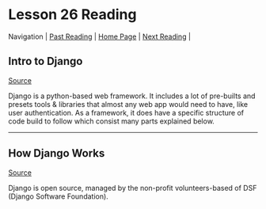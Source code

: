 # Lesson 26 Reading

Navigation | [Past Reading](../Read-17/README.md) | [Home Page](../README.md) | [Next Reading](../Read-27/README.md) |

## Intro to Django

[Source](https://www.djangoproject.com/start/)

Django is a python-based web framework. It includes a lot of pre-builts and presets tools & libraries that almost any web app would need to have, like user authentication. As a framework, it does have a specific structure of code build to follow which consist many parts explained below.

---

## How Django Works

[Source](https://wsvincent.com/how-django-works-behind-the-scenes/)

Django is open source, managed by the non-profit volunteers-based of DSF (Django Software Foundation).
